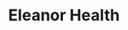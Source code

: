 ---
layout: startup_page
title: "Eleanor Health"
id: "eleanorhealth.com"
permalink: "/eleanorhealtheleanorhealth.com04172025/"
website: "https://www.eleanorhealth.com/"
funding_round: "Series D"
funding_amount: "$30M"
investors: "General Catalyst, Town Hall Ventures, Echo Health Ventures, Northpond Ventures, Rethink Impact, Emerson Collective"
about: "Eleanor Health is an outpatient addiction treatment provider offering in-person and virtual care. Their whole-person care model incorporates medications for addiction treatment (MAT), psychiatry, therapy, and peer recovery coaching, aiming to improve clinical outcomes and reduce the total cost of care. The company focuses on value-based payment structures and currently operates in seven states."
markets: "Healthtech, Hospitals and Health Care, Health Diagnostics, Hospital, Mental Health, mHealth, Psychology"
hq: "Waltham, Massachusetts, United States"
founded_year: "2019"
linkedin: "https://www.linkedin.com/company/eleanorhealth"
twitter: "https://twitter.com/eleanor_health"
instagram: ""
facebook: "https://www.facebook.com/eleanorhealth"
crunchbase: "https://www.crunchbase.com/organization/eleanor-health"
pitchbook: "https://pitchbook.com/profiles/company/277413-40"

# SEO Optimization
meta_title: "Eleanor Health - Series D Funding ($30M)"
meta_description: "Eleanor Health, Eleanor Health is an outpatient addiction treatment provider offering in-person and virtual care. Their whole-person care model incorporates medicatio..."
meta_keywords: "Eleanor Health, Healthtech, Hospitals and Health Care, Health Diagnostics, Hospital, Mental Health, mHealth, Psychology, Series D funding"
canonical_url: "https://pkprojectstartups.github.io/projectstartups.com/eleanorhealtheleanorhealth.com04172025/"
---